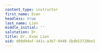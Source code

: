 ```yaml
---
content_type: instructor
first_name: Evan
headless: true
last_name: Lien
middle_initial: ''
salutation: Dr.
title: Dr. Evan Lien
uid: d09d94af-341c-a3b7-9448-1bdb53720be1
---
```

